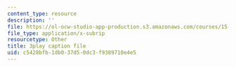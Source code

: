 ```yaml
---
content_type: resource
description: ''
file: https://ol-ocw-studio-app-production.s3.amazonaws.com/courses/15-071-the-analytics-edge-spring-2017/c5428bfb1db037d50dc3f9389710e4e5_6Rl8scykyEQ.srt
file_type: application/x-subrip
resourcetype: Other
title: 3play caption file
uid: c5428bfb-1db0-37d5-0dc3-f9389710e4e5
---
```

